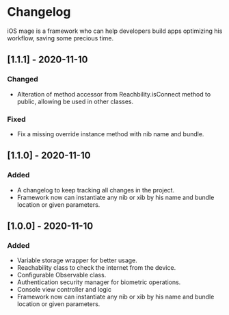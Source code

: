 # Changelog

iOS mage is a framework who can help developers build apps optimizing his workflow, saving some precious time.

## [1.1.1] - 2020-11-10
### Changed

- Alteration of method accessor from Reachbility.isConnect method to public, allowing be used in other classes.

### Fixed

- Fix a missing override instance method with nib name and bundle. 

## [1.1.0] - 2020-11-10
### Added

- A changelog to keep tracking all changes in the project.
- Framework now can instantiate any nib or xib by his name and bundle location or given parameters.

## [1.0.0] - 2020-11-10
### Added

- Variable storage wrapper for better usage.
- Reachability class to check the internet from the device.  
- Configurable Observable class.
- Authentication security manager for biometric operations.
- Console view controller and logic
- Framework now can instantiate any nib or xib by his name and bundle location or given parameters.

